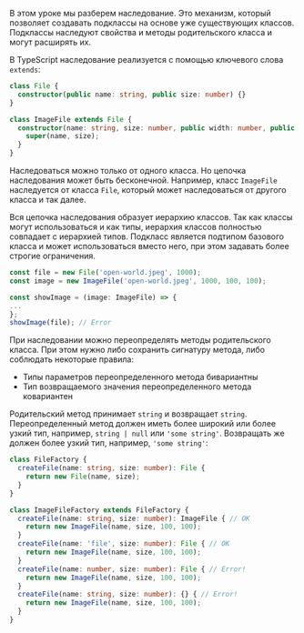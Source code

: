 В этом уроке мы разберем наследование. Это механизм, который позволяет создавать подклассы на основе уже существующих классов. Подклассы наследуют свойства и методы родительского класса и могут расширять их.

В TypeScript наследование реализуется с помощью ключевого слова `extends`:

```typescript
class File {
  constructor(public name: string, public size: number) {}
}

class ImageFile extends File {
  constructor(name: string, size: number, public width: number, public height: number) {
    super(name, size);
  }
}
```

Наследоваться можно только от одного класса. Но цепочка наследования может быть бесконечной. Например, класс `ImageFile` наследуется от класса `File`, который может наследоваться от другого класса и так далее.

Вся цепочка наследования образует иерархию классов. Так как классы могут использоваться и как типы, иерархия классов полностью совпадает с иерархией типов. Подкласс является подтипом базового класса и может использоваться вместо него, при этом задавать более строгие ограничения.

```typescript
const file = new File('open-world.jpeg', 1000);
const image = new ImageFile('open-world.jpeg', 1000, 100, 100);

const showImage = (image: ImageFile) => {
...
};
showImage(file); // Error
```

При наследовании можно переопределять методы родительского класса. При этом нужно либо сохранить сигнатуру метода, либо соблюдать некоторые правила:

- Типы параметров переопределенного метода бивариантны
- Тип возвращаемого значения переопределенного метода ковариантен

Родительский метод принимает `string` и возвращает `string`. Переопределенный метод должен иметь более широкий или более узкий тип, например, `string | null` или `'some string'`. Возвращать же должен более узкий тип, например, `'some string'`:

```typescript
class FileFactory {
  createFile(name: string, size: number): File {
    return new File(name, size);
  }
}

class ImageFileFactory extends FileFactory {
  createFile(name: string, size: number): ImageFile { // OK
    return new ImageFile(name, size, 100, 100);
  }
  createFile(name: 'file', size: number): File { // OK
    return new ImageFile(name, size, 100, 100);
  }
  createFile(name: number, size: number): File { // Error!
    return new ImageFile(name, size, 100, 100);
  }
  createFile(name: string, size: number): {} { // Error!
    return new ImageFile(name, size, 100, 100);
  }
}
```
